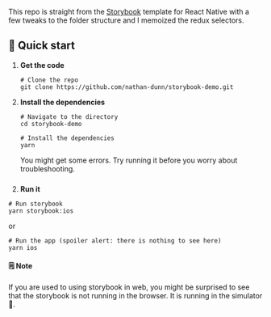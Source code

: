 This repo is straight from the [Storybook](https://storybook.js.org/tutorials/intro-to-storybook/react-native/en/get-started/) template for React Native with a few tweaks to the folder structure and I memoized the redux selectors.

## 🚀 Quick start

1.  **Get the code**

    ```shell
    # Clone the repo
    git clone https://github.com/nathan-dunn/storybook-demo.git
    ```

2.  **Install the dependencies**

    ```shell
    # Navigate to the directory
    cd storybook-demo

    # Install the dependencies
    yarn
    ```

    You might get some errors. Try running it before you worry about troubleshooting.

###

2.  **Run it**

```shell
# Run storybook
yarn storybook:ios
```

or

```shell
# Run the app (spoiler alert: there is nothing to see here)
yarn ios
```

#### 🗒️ Note

If you are used to using storybook in web, you might be surprised to see that the storybook is not running in the browser. It is running in the simulator 📱.
